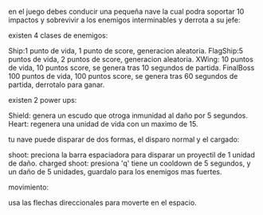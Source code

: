 en el juego debes conducir una pequeña nave la cual podra soportar 10 impactos y sobrevivir a los enemigos interminables y derrota a su jefe:

existen 4 clases de enemigos:

Ship:1 punto de vida, 1 punto de score, generacion aleatoria.
FlagShip:5 puntos de vida, 2 puntos de score, generacion aleatoria.
XWing: 10 puntos de vida, 10 puntos score, se genera tras 10 segundos de partida.
FinalBoss 100 puntos de vida, 100 puntos score, se genera tras 60 segundos de partida, derrotalo para ganar.

existen 2 power ups:

Shield: genera un escudo que otroga inmunidad al daño por 5 segundos.
Heart: regenera una unidad de vida con un maximo de 15.

tu nave puede disparar de dos formas, el disparo normal y el cargado:

shoot: preciona la barra espaciadora para disparar un proyectil de 1 unidad de daño.
charged shoot: presiona 'q' tiene un cooldown de 5 segundos, y un daño de 5 unidades, guardalo para los enemigos mas fuertes.

movimiento:

usa las flechas direccionales para moverte en el espacio.
